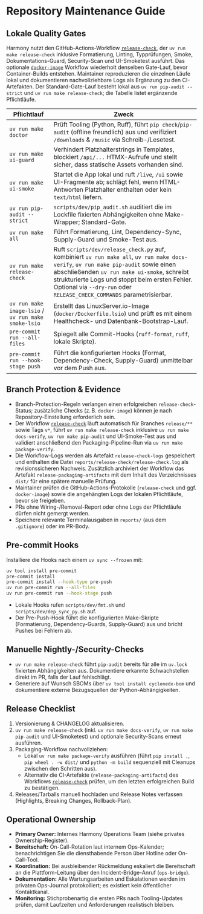 # Repository Maintenance Guide

## Lokale Quality Gates

Harmony nutzt den GitHub-Actions-Workflow [`release-check`](../../.github/workflows/release-check.yml), der `uv run make release-check` inklusive Formatierung, Linting, Typprüfungen, Smoke, Dokumentations-Guard, Security-Scan und UI-Smoketest ausführt. Das optionale [`docker-image`](../../.github/workflows/docker-image.yml) Workflow wiederholt denselben Gate-Lauf, bevor Container-Builds entstehen. Maintainer reproduzieren die einzelnen Läufe lokal und dokumentieren nachvollziehbare Logs als Ergänzung zu den CI-Artefakten. Der Standard-Gate-Lauf besteht lokal aus `uv run pip-audit --strict` und `uv run make release-check`; die Tabelle listet ergänzende Pflichtläufe.

| Pflichtlauf | Zweck |
| ------------ | ----- |
| `uv run make doctor` | Prüft Tooling (Python, Ruff), führt `pip check`/`pip-audit` (offline freundlich) aus und verifiziert `/downloads` & `/music` via Schreib-/Lesetest. |
| `uv run make ui-guard` | Verhindert Platzhalterstrings in Templates, blockiert `/api/...` HTMX-Aufrufe und stellt sicher, dass statische Assets vorhanden sind. |
| `uv run make ui-smoke` | Startet die App lokal und ruft `/live`, `/ui` sowie UI-Fragmente ab; schlägt fehl, wenn HTML-Antworten Platzhalter enthalten oder kein `text/html` liefern. |
| `uv run pip-audit --strict` | `scripts/dev/pip_audit.sh` auditiert die im Lockfile fixierten Abhängigkeiten ohne Make-Wrapper; Standard-Gate. |
| `uv run make all` | Führt Formatierung, Lint, Dependency-Sync, Supply-Guard und Smoke-Test aus. |
| `uv run make release-check` | Ruft `scripts/dev/release_check.py` auf, kombiniert `uv run make all`, `uv run make docs-verify`, `uv run make pip-audit` sowie einen abschließenden `uv run make ui-smoke`, schreibt strukturierte Logs und stoppt beim ersten Fehler. Optional via `--dry-run` oder `RELEASE_CHECK_COMMANDS` parametrisierbar. |
| `uv run make image-lsio` / `uv run make smoke-lsio` | Erstellt das LinuxServer.io-Image (`docker/Dockerfile.lsio`) und prüft es mit einem Healthcheck- und Datenbank-Bootstrap-Lauf. |
| `pre-commit run --all-files` | Spiegelt alle Commit-Hooks (`ruff-format`, `ruff`, lokale Skripte). |
| `pre-commit run --hook-stage push` | Führt die konfigurierten Hooks (Format, Dependency-Check, Supply-Guard) unmittelbar vor dem Push aus. |

## Branch Protection & Evidence

- Branch-Protection-Regeln verlangen einen erfolgreichen `release-check`-Status; zusätzliche Checks (z. B. `docker-image`) können je nach Repository-Einstellung erforderlich sein.
- Der Workflow [`release-check`](../../.github/workflows/release-check.yml) läuft automatisch für Branches `release/**` sowie Tags `v*`, führt `uv run make release-check` inklusive `uv run make docs-verify`, `uv run make pip-audit` und UI-Smoke-Test aus und validiert anschließend den Packaging-Pipeline-Run via `uv run make package-verify`.
- Die Workflow-Logs werden als Artefakt `release-check-logs` gespeichert und enthalten die Datei `reports/release-check/release-check.log` als revisionssicheren Nachweis. Zusätzlich archiviert der Workflow das Artefakt `release-packaging-artifacts` mit dem Inhalt des Verzeichnisses `dist/` für eine spätere manuelle Prüfung.
- Maintainer prüfen die GitHub-Actions-Protokolle (`release-check` und ggf. `docker-image`) sowie die angehängten Logs der lokalen Pflichtläufe, bevor sie freigeben.
- PRs ohne Wiring-/Removal-Report oder ohne Logs der Pflichtläufe dürfen nicht gemergt werden.
- Speichere relevante Terminalausgaben in `reports/` (aus dem `.gitignore`) oder im PR-Body.

## Pre-commit Hooks

Installiere die Hooks nach einem `uv sync --frozen` mit:

```bash
uv tool install pre-commit
pre-commit install
pre-commit install --hook-type pre-push
uv run pre-commit run --all-files
uv run pre-commit run --hook-stage push
```

- Lokale Hooks rufen `scripts/dev/fmt.sh` und `scripts/dev/dep_sync_py.sh` auf.
- Der Pre-Push-Hook führt die konfigurierten Make-Skripte (Formatierung, Dependency-Guards, Supply-Guard) aus und bricht Pushes bei Fehlern ab.

## Manuelle Nightly-/Security-Checks

- `uv run make release-check` führt `pip-audit` bereits für alle im `uv.lock` fixierten Abhängigkeiten aus. Dokumentiere erkannte
  Schwachstellen direkt im PR, falls der Lauf fehlschlägt.
- Generiere auf Wunsch SBOMs über `uv tool install cyclonedx-bom` und dokumentiere externe Bezugsquellen der Python-Abhängigkeiten.

## Release Checklist

1. Versionierung & CHANGELOG aktualisieren.
2. `uv run make release-check` (inkl. `uv run make docs-verify`, `uv run make pip-audit` und UI-Smoketest) und optionale Security-Scans erneut ausführen.
3. Packaging-Workflow nachvollziehen:
   - Lokal `uv run make package-verify` ausführen (führt `pip install .`, `pip wheel . -w dist/` und `python -m build` sequenziell mit Cleanups zwischen den Schritten aus).
   - Alternativ die CI-Artefakte (`release-packaging-artifacts`) des Workflows [`release-check`](../../.github/workflows/release-check.yml) prüfen, um den letzten erfolgreichen Build zu bestätigen.
4. Releases/Tarballs manuell hochladen und Release Notes verfassen (Highlights, Breaking Changes, Rollback-Plan).

## Operational Ownership

- **Primary Owner:** Internes Harmony Operations Team (siehe privates Ownership-Register).
- **Bereitschaft:** On-Call-Rotation laut internem Ops-Kalender; benachrichtigen Sie die diensthabende Person über Hotline oder On-Call-Tool.
- **Koordination:** Bei ausbleibender Rückmeldung eskaliert die Bereitschaft an die Plattform-Leitung über den Incident-Bridge-Anruf (`ops-bridge`).
- **Dokumentation:** Alle Wartungsarbeiten und Eskalationen werden im privaten Ops-Journal protokolliert; es existiert kein öffentlicher Kontaktkanal.
- **Monitoring:** Stichprobenartig die ersten PRs nach Tooling-Updates prüfen, damit Laufzeiten und Anforderungen realistisch bleiben.
